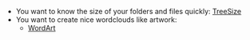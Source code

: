 - You want to know the size of your folders and files quickly: [TreeSize](https://portableapps.com/apps/utilities/treesize-free-portable)
- You want to create nice wordclouds like artwork:
    + [WordArt](https://wordart.com/)
